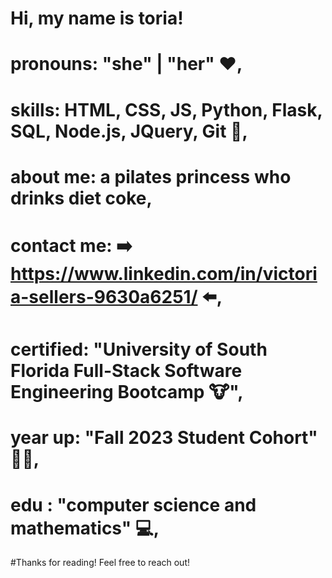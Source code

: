 # Hi, my name is toria! 
# pronouns: "she" | "her" ❤️,
# skills: HTML, CSS, JS, Python, Flask, SQL, Node.js, JQuery, Git 🐍,
# about me: a pilates princess who drinks diet coke,
# contact me: ➡️ https://www.linkedin.com/in/victoria-sellers-9630a6251/ ⬅️,
# certified: "University of South Florida Full-Stack Software Engineering Bootcamp 🐮",
# year up: "Fall 2023 Student Cohort" ✌🏽,
# edu : "computer science and mathematics" 💻,
                      
#Thanks for reading! Feel free to reach out! 
